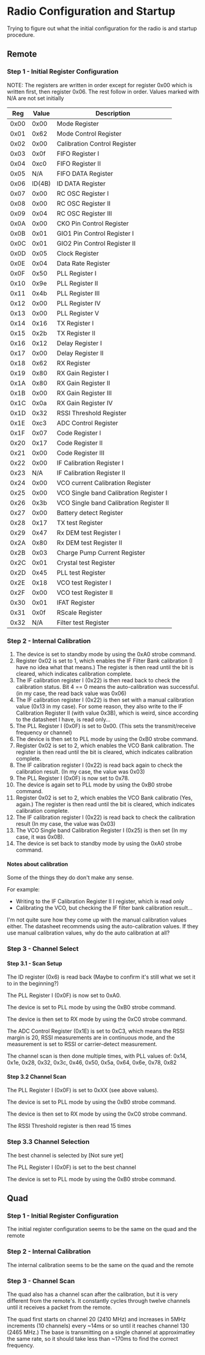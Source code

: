 # Radio Configuration and Startup 

Trying to figure out what the initial configuration for the radio is and startup procedure.

## Remote

### Step 1 - Initial Register Configuration

NOTE: The registers are written in order except for register 0x00 which is written first, then register 0x06. The rest follow in order. Values marked with N/A are not set initially

 Reg | Value | Description
---- | ---- | ------------ 
0x00 | 0x00 | Mode Register
0x01 | 0x62 | Mode Control Register
0x02 | 0x00 | Calibration Control Register
0x03 | 0x0f | FIFO Register I
0x04 | 0xc0 | FIFO Register II
0x05 | N/A | FIFO DATA Register
0x06 | ID(4B) | ID DATA Register
0x07 | 0x00 | RC OSC Register I
0x08 | 0x00 | RC OSC Register II
0x09 | 0x04 | RC OSC Register III
0x0A | 0x00 | CKO Pin Control Register
0x0B | 0x01 | GIO1 Pin Control Register I
0x0C | 0x01 | GIO2 Pin Control Register II
0x0D | 0x05 | Clock Register
0x0E | 0x04 | Data Rate Register
0x0F | 0x50 | PLL Register I
0x10 | 0x9e | PLL Register II
0x11 | 0x4b | PLL Register III
0x12 | 0x00 | PLL Register IV
0x13 | 0x00 | PLL Register V
0x14 | 0x16 | TX Register I
0x15 | 0x2b | TX Register II
0x16 | 0x12 | Delay Register I
0x17 | 0x00 | Delay Register II
0x18 | 0x62 | RX Register
0x19 | 0x80 | RX Gain Register I
0x1A | 0x80 | RX Gain Register II
0x1B | 0x00 | RX Gain Register III
0x1C | 0x0a | RX Gain Register IV
0x1D | 0x32 | RSSI Threshold Register
0x1E | 0xc3 | ADC Control Register
0x1F | 0x07 | Code Register I
0x20 | 0x17 | Code Register II
0x21 | 0x00 | Code Register III
0x22 | 0x00 | IF Calibration Register I
0x23 | N/A | IF Calibration Register II
0x24 | 0x00 | VCO current Calibration Register
0x25 | 0x00 | VCO Single band Calibration Register I
0x26 | 0x3b | VCO Single band Calibration Register II
0x27 | 0x00 | Battery detect Register
0x28 | 0x17 | TX test Register
0x29 | 0x47 | Rx DEM test Register I
0x2A | 0x80 | Rx DEM test Register II
0x2B | 0x03 | Charge Pump Current Register
0x2C | 0x01 | Crystal test Register
0x2D | 0x45 | PLL test Register
0x2E | 0x18 | VCO test Register I
0x2F | 0x00 | VCO test Register II
0x30 | 0x01 | IFAT Register
0x31 | 0x0f | RScale Register
0x32 | N/A | Filter test Register


### Step 2 - Internal Calibration

1. The device is set to standby mode by using the 0xA0 strobe command.
2. Register 0x02 is set to 1, which enables the IF Filter Bank calibration (I have no idea what that means.) The register is then read until the bit is cleared, which indicates calibration complete.
3. The IF calibration register I (0x22) is then read back to check the calibration status. Bit 4 == 0 means the auto-calibration was successful. (in my case, the read back value was 0x06)
4. The IF calibration register I (0x22) is then set with a manual calibration value (0x13 in my case). For some reason, they also write to the IF Calibration Register II (with value 0x3B), which is weird, since according to the datasheet I have, is read only... 
5. The PLL Register I (0x0F) is set to 0x00. (This sets the transmit/receive frequency or channel)
6. The device is then set to PLL mode by using the 0xB0 strobe command.
7. Register 0x02 is set to 2, which enables the VCO Bank calibration. The register is then read until the bit is cleared, which indicates calibration complete.
8. The IF calibration register I (0x22) is read back again to check the calibration result. (In my case, the value was 0x03)
9. The PLL Register I (0x0F) is now set to 0x78. 
10. The device is again set to PLL mode by using the 0xB0 strobe command.
11. Register 0x02 is set to 2, which enables the VCO Bank calibratio (Yes, again.) The register is then read until the bit is cleared, which indicates calibration complete.
12. The IF calibration register I (0x22) is read back to check the calibration result (In my case, the value was 0x03)
13. The VCO Single band Calibration Register I (0x25) is then set (In my case, it was 0x0B).
14. The device is set back to standby mode by using the 0xA0 strobe command.

#### Notes about calibration
Some of the things they do don't make any sense.

For example: 
* Writing to the IF Calibration Register II I register, which is read only
* Calibrating the VCO, but checking the IF filter bank calibration result...

I'm not quite sure how they come up with the manual calibration values either. The datasheet recommends using the auto-calibration values. If they use manual calibration values, why do the auto calibration at all?

### Step 3 - Channel Select

#### Step 3.1 - Scan Setup 

The ID register (0x6) is read back (Maybe to confirm it's still what we set it to in the beginning?)

The PLL Register I (0x0F) is now set to 0xA0.

The device is set to PLL mode by using the 0xB0 strobe command.

The device is then set to RX mode by using the 0xC0 strobe command.

The ADC Control Register (0x1E) is set to 0xC3, which means the RSSI margin is 20, RSSI measurements are in continuous mode, and the measurement is set to RSSI or carrier-detect measurement.

The channel scan is then done multiple times, with PLL values of: 0x14, 0x1e, 0x28, 0x32, 0x3c, 0x46, 0x50, 0x5a, 0x64, 0x6e, 0x78, 0x82

#### Step 3.2 Channel Scan

The PLL Register I (0x0F) is set to 0xXX (see above values).

The device is set to PLL mode by using the 0xB0 strobe command.

The device is then set to RX mode by using the 0xC0 strobe command.

The RSSI Threshold register is then read 15 times

### Step 3.3 Channel Selection

The best channel is selected by [Not sure yet]

The PLL Register I (0x0F) is set to the best channel

The device is set to PLL mode by using the 0xB0 strobe command.

## Quad

### Step 1 - Initial Register Configuration

The initial register configuration seems to be the same on the quad and the remote

### Step 2 - Internal Calibration
The internal calibration seems to be the same on the quad and the remote

### Step 3 - Channel Scan
The quad also has a channel scan after the calibration, but it is very different from the remote's. It constantly cycles through twelve channels until it receives a packet from the remote.

The quad first starts on channel 20 (2410 MHz) and increases in 5MHz increments (10 channels) every ~14ms or so until it reaches channel 130 (2465 MHz.) The base is transmitting on a single channel at approximatley the same rate, so it should take less than ~170ms to find the correct frequency.
